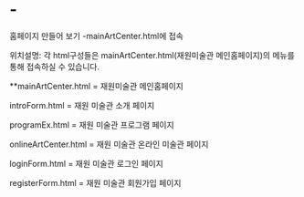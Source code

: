 # -
홈페이지 만들어 보기
-mainArtCenter.html에 접속


위치설명: 각 html구성들은 mainArtCenter.html(재원미술관 메인홈페이지)의 메뉴를 통해 접속하실 수 있습니다.

**mainArtCenter.html = 재원미술관 메인홈페이지

introForm.html = 재원 미술관 소개 페이지

programEx.html = 재원 미술관 프로그램 페이지

onlineArtCenter.html = 재원 미술관 온라인 미술관 페이지

loginForm.html = 재원 미술관 로그인 페이지

registerForm.html = 재원 미술관 회원가입 페이지

